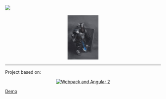 <img src="https://travis-ci.org/svitlychnyi/dnd-keep.svg?branch=master">

<p align="center">
  <a href="https://www.behance.net/in2eternity" target="_blank">
    <img width="100" alt="D&D Keep" src="src/assets/img/sargon.jpg">
  </a>
</p>

___

Project based on: 
<p align="center">
  <a href="https://angularclass.com" target="_blank">
    <img src="https://cloud.githubusercontent.com/assets/1016365/9863762/a84fed4a-5af7-11e5-9dde-d5da01e797e7.png" alt="Webpack and Angular 2" width="300"/>
  </a>
</p>

<a href="http://svitlychnyi.github.io/dnd-keep/">Demo</a>

